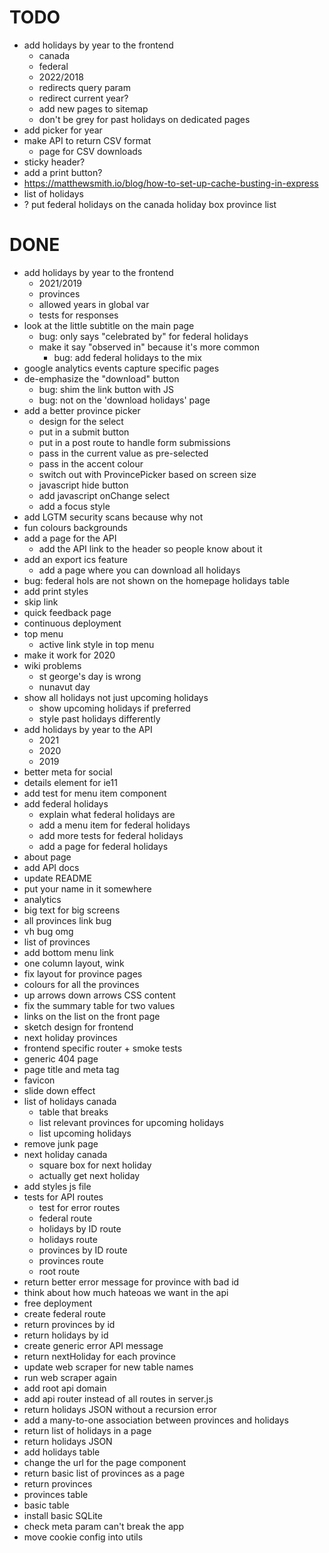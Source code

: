 # TODO

- add holidays by year to the frontend
  - canada
  - federal
  - 2022/2018
  - redirects query param
  - redirect current year?
  - add new pages to sitemap
  - don't be grey for past holidays on dedicated pages
- add picker for year
- make API to return CSV format
  - page for CSV downloads
- sticky header?
- add a print button?
- https://matthewsmith.io/blog/how-to-set-up-cache-busting-in-express
- list of holidays
- ? put federal holidays on the canada holiday box province list

# DONE

- add holidays by year to the frontend
  - 2021/2019
  - provinces
  - allowed years in global var
  - tests for responses
- look at the little subtitle on the main page
  - bug: only says "celebrated by" for federal holidays
  - make it say "observed in" because it's more common
    - bug: add federal holidays to the mix
- google analytics events capture specific pages
- de-emphasize the "download" button
  - bug: shim the link button with JS
  - bug: not on the 'download holidays' page
- add a better province picker
  - design for the select
  - put in a submit button
  - put in a post route to handle form submissions
  - pass in the current value as pre-selected
  - pass in the accent colour
  - switch out with ProvincePicker based on screen size
  - javascript hide button
  - add javascript onChange select
  - add a focus style
- add LGTM security scans because why not
- fun colours backgrounds
- add a page for the API
  - add the API link to the header so people know about it
- add an export ics feature
  - add a page where you can download all holidays
- bug: federal hols are not shown on the homepage holidays table
- add print styles
- skip link
- quick feedback page
- continuous deployment
- top menu
  - active link style in top menu
- make it work for 2020
- wiki problems
  - st george's day is wrong
  - nunavut day
- show all holidays not just upcoming holidays
  - show upcoming holidays if preferred
  - style past holidays differently
- add holidays by year to the API
  - 2021
  - 2020
  - 2019
- better meta for social
- details element for ie11
- add test for menu item component
- add federal holidays
  - explain what federal holidays are
  - add a menu item for federal holidays
  - add more tests for federal holidays
  - add a page for federal holidays
- about page
- add API docs
- update README
- put your name in it somewhere
- analytics
- big text for big screens
- all provinces link bug
- vh bug omg
- list of provinces
- add bottom menu link
- one column layout, wink
- fix layout for province pages
- colours for all the provinces
- up arrows down arrows CSS content
- fix the summary table for two values
- links on the list on the front page
- sketch design for frontend
- next holiday provinces
- frontend specific router + smoke tests
- generic 404 page
- page title and meta tag
- favicon
- slide down effect
- list of holidays canada
  - table that breaks
  - list relevant provinces for upcoming holidays
  - list upcoming holidays
- remove junk page
- next holiday canada
  - square box for next holiday
  - actually get next holiday
- add styles js file
- tests for API routes
  - test for error routes
  - federal route
  - holidays by ID route
  - holidays route
  - provinces by ID route
  - provinces route
  - root route
- return better error message for province with bad id
- think about how much hateoas we want in the api
- free deployment
- create federal route
- return provinces by id
- return holidays by id
- create generic error API message
- return nextHoliday for each province
- update web scraper for new table names
- run web scraper again
- add root api domain
- add api router instead of all routes in server.js
- return holidays JSON without a recursion error
- add a many-to-one association between provinces and holidays
- return list of holidays in a page
- return holidays JSON
- add holidays table
- change the url for the page component
- return basic list of provinces as a page
- return provinces
- provinces table
- basic table
- install basic SQLite
- check meta param can't break the app
- move cookie config into utils
